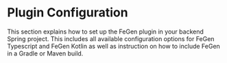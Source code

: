 # Plugin Configuration

This section explains how to set up the FeGen plugin in your backend Spring project.
This includes all available configuration options for FeGen Typescript and FeGen Kotlin as well as instruction on how to include FeGen in a Gradle or Maven build.
